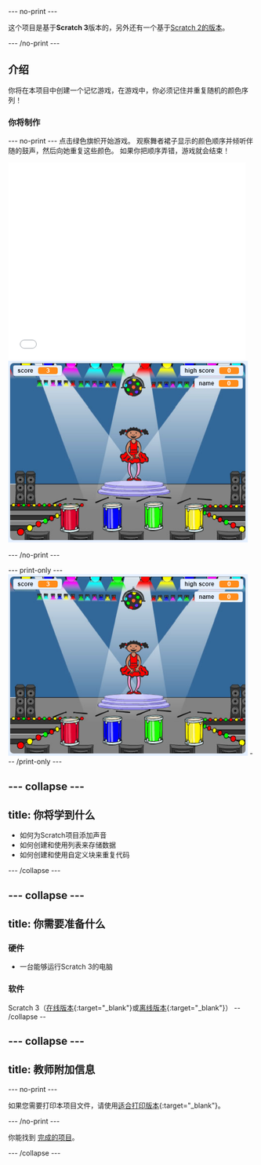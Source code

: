 \--- no-print \---

这个项目是基于**Scratch 3**版本的，另外还有一个基于[Scratch 2的版本](https://projects.raspberrypi.org/en/projects/memory-scratch2)。

\--- /no-print \---

## 介绍

你将在本项目中创建一个记忆游戏，在游戏中，你必须记住并重复随机的颜色序列！

### 你将制作

\--- no-print \--- 点击绿色旗帜开始游戏。 观察舞者裙子显示的颜色顺序并倾听伴随的鼓声，然后向她重复这些颜色。 如果你把顺序弄错，游戏就会结束！

<div class="scratch-preview">
  <iframe allowtransparency="true" width="485" height="402" src="//scratch.mit.edu/projects/embed/284452634/?autostart=false" frameborder="0" allowfullscreen scrolling="no" mark="crwd-mark"></iframe> <img src="images/screenshot.png" />
</div>

\--- /no-print \---

\--- print-only \--- ![screenshot of finished game](images/screenshot.png) \--- /print-only \---

## \--- collapse \---

## title: 你将学到什么

+ 如何为Scratch项目添加声音
+ 如何创建和使用列表来存储数据
+ 如何创建和使用自定义块来重复代码

\--- /collapse \---

## \--- collapse \---

## title: 你需要准备什么

### 硬件

+ 一台能够运行Scratch 3的电脑

### 软件

Scratch 3（[在线版本](https://rpf.io/scratchon){:target="_blank"}或[离线版本](https://rpf.io/scratchoff){:target="_blank"}） -- /collapse --

## \--- collapse \---

## title: 教师附加信息

\--- no-print \---

如果您需要打印本项目文件，请使用[适合打印版本](https://projects.raspberrypi.org/en/projects/memory/print){:target="_blank"}。

\--- /no-print \---

你能找到 [完成的项目](http://rpf.io/p/en/memory-get)。

\--- /collapse \---